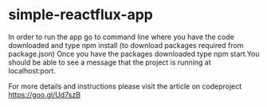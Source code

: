 # simple-reactflux-app
In order to run the app go to command line where you have the code downloaded and type npm install (to download packages required from package.json)
Once you have the packages downloaded type npm start.You should be able to see a message that the project is running at localhost:port.


For more details and instructions please visit the article on codeproject https://goo.gl/Ud7szB
